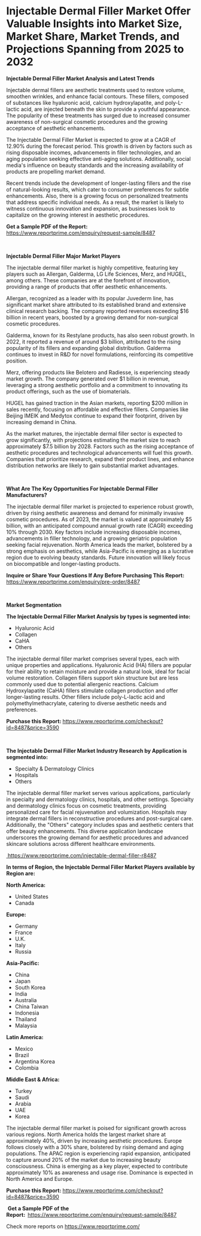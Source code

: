 <p><h1>Injectable Dermal Filler Market Offer Valuable Insights into Market Size, Market Share, Market Trends, and Projections Spanning from 2025 to 2032</h1></p><p><strong>Injectable Dermal Filler Market Analysis and Latest Trends</strong></p>
<p><p>Injectable dermal fillers are aesthetic treatments used to restore volume, smoothen wrinkles, and enhance facial contours. These fillers, composed of substances like hyaluronic acid, calcium hydroxylapatite, and poly-L-lactic acid, are injected beneath the skin to provide a youthful appearance. The popularity of these treatments has surged due to increased consumer awareness of non-surgical cosmetic procedures and the growing acceptance of aesthetic enhancements.</p><p>The Injectable Dermal Filler Market is expected to grow at a CAGR of 12.90% during the forecast period. This growth is driven by factors such as rising disposable incomes, advancements in filler technologies, and an aging population seeking effective anti-aging solutions. Additionally, social media's influence on beauty standards and the increasing availability of products are propelling market demand.</p><p>Recent trends include the development of longer-lasting fillers and the rise of natural-looking results, which cater to consumer preferences for subtle enhancements. Also, there is a growing focus on personalized treatments that address specific individual needs. As a result, the market is likely to witness continuous innovation and expansion, as businesses look to capitalize on the growing interest in aesthetic procedures.</p></p>
<p><strong>Get a Sample PDF of the Report:&nbsp;</strong> <a href="https://www.reportprime.com/enquiry/request-sample/8487?utm_campaign=3105&utm_medium=2&utm_source=Github&utm_content=ia&utm_term=19032025&utm_id=injectable-dermal-filler">https://www.reportprime.com/enquiry/request-sample/8487</a></p>
<p>&nbsp;</p>
<p><strong>Injectable Dermal Filler Major Market Players</strong></p>
<p><p>The injectable dermal filler market is highly competitive, featuring key players such as Allergan, Galderma, LG Life Sciences, Merz, and HUGEL, among others. These companies are at the forefront of innovation, providing a range of products that offer aesthetic enhancements.</p><p>Allergan, recognized as a leader with its popular Juvederm line, has significant market share attributed to its established brand and extensive clinical research backing. The company reported revenues exceeding $16 billion in recent years, boosted by a growing demand for non-surgical cosmetic procedures.</p><p>Galderma, known for its Restylane products, has also seen robust growth. In 2022, it reported a revenue of around $3 billion, attributed to the rising popularity of its fillers and expanding global distribution. Galderma continues to invest in R&D for novel formulations, reinforcing its competitive position.</p><p>Merz, offering products like Belotero and Radiesse, is experiencing steady market growth. The company generated over $1 billion in revenue, leveraging a strong aesthetic portfolio and a commitment to innovating its product offerings, such as the use of biomaterials.</p><p>HUGEL has gained traction in the Asian markets, reporting $200 million in sales recently, focusing on affordable and effective fillers. Companies like Beijing IMEIK and Medytox continue to expand their footprint, driven by increasing demand in China.</p><p>As the market matures, the injectable dermal filler sector is expected to grow significantly, with projections estimating the market size to reach approximately $7.5 billion by 2028. Factors such as the rising acceptance of aesthetic procedures and technological advancements will fuel this growth. Companies that prioritize research, expand their product lines, and enhance distribution networks are likely to gain substantial market advantages.</p></p>
<p>&nbsp;</p>
<p><strong>What Are The Key Opportunities For Injectable Dermal Filler Manufacturers?</strong></p>
<p><p>The injectable dermal filler market is projected to experience robust growth, driven by rising aesthetic awareness and demand for minimally invasive cosmetic procedures. As of 2023, the market is valued at approximately $5 billion, with an anticipated compound annual growth rate (CAGR) exceeding 10% through 2030. Key factors include increasing disposable incomes, advancements in filler technology, and a growing geriatric population seeking facial rejuvenation. North America leads the market, bolstered by a strong emphasis on aesthetics, while Asia-Pacific is emerging as a lucrative region due to evolving beauty standards. Future innovation will likely focus on biocompatible and longer-lasting products.</p></p>
<p><strong>Inquire or Share Your Questions If Any Before Purchasing This Report:</strong> <a href="https://www.reportprime.com/enquiry/pre-order/8487?utm_campaign=3105&utm_medium=2&utm_source=Github&utm_content=ia&utm_term=19032025&utm_id=injectable-dermal-filler">https://www.reportprime.com/enquiry/pre-order/8487</a></p>
<p>&nbsp;</p>
<p><strong>Market Segmentation</strong></p>
<p><strong>The Injectable Dermal Filler Market Analysis by types is segmented into:</strong></p>
<p><ul><li>Hyaluronic Acid</li><li>Collagen</li><li>CaHA</li><li>Others</li></ul></p>
<p><p>The injectable dermal filler market comprises several types, each with unique properties and applications. Hyaluronic Acid (HA) fillers are popular for their ability to retain moisture and provide a natural look, ideal for facial volume restoration. Collagen fillers support skin structure but are less commonly used due to potential allergenic reactions. Calcium Hydroxylapatite (CaHA) fillers stimulate collagen production and offer longer-lasting results. Other fillers include poly-L-lactic acid and polymethylmethacrylate, catering to diverse aesthetic needs and preferences.</p></p>
<p><strong>Purchase this Report:&nbsp;</strong><a href="https://www.reportprime.com/checkout?id=8487&price=3590&utm_campaign=3105&utm_medium=2&utm_source=Github&utm_content=ia&utm_term=19032025&utm_id=injectable-dermal-filler">https://www.reportprime.com/checkout?id=8487&price=3590</a></p>
<p>&nbsp;</p>
<p><strong>The Injectable Dermal Filler Market Industry Research by Application is segmented into:</strong></p>
<p><ul><li>Specialty & Dermatology Clinics</li><li>Hospitals</li><li>Others</li></ul></p>
<p><p>The injectable dermal filler market serves various applications, particularly in specialty and dermatology clinics, hospitals, and other settings. Specialty and dermatology clinics focus on cosmetic treatments, providing personalized care for facial rejuvenation and volumization. Hospitals may integrate dermal fillers in reconstructive procedures and post-surgical care. Additionally, the "Others" category includes spas and aesthetic centers that offer beauty enhancements. This diverse application landscape underscores the growing demand for aesthetic procedures and advanced skincare solutions across different healthcare environments.</p></p>
<p><a href="https://www.reportprime.com/injectable-dermal-filler-r8487?utm_campaign=3105&utm_medium=2&utm_source=Github&utm_content=ia&utm_term=19032025&utm_id=injectable-dermal-filler">&nbsp;https://www.reportprime.com/injectable-dermal-filler-r8487</a></p>
<p><strong>In terms of Region, the Injectable Dermal Filler Market Players available by Region are:</strong></p>
<p>
    <p> <strong> North America: </strong>
        <ul>
            <li>United States</li>
            <li>Canada</li>
        </ul>
        </p> 
    <p> <strong> Europe: </strong>
        <ul>
            <li>Germany</li>
            <li>France</li>
            <li>U.K.</li>
            <li>Italy</li>
            <li>Russia</li>
        </ul>
        </p> 
    <p> <strong> Asia-Pacific: </strong>
        <ul>
            <li>China</li>
            <li>Japan</li>
            <li>South Korea</li>
            <li>India</li>
            <li>Australia</li>
            <li>China Taiwan</li>
            <li>Indonesia</li>
            <li>Thailand</li>
            <li>Malaysia</li>
        </ul>
        </p> 
    <p> <strong> Latin America: </strong>
        <ul>
            <li>Mexico</li>
            <li>Brazil</li>
            <li>Argentina Korea</li>
            <li>Colombia</li>
        </ul>
        </p> 
    <p> <strong> Middle East & Africa: </strong>
        <ul>
            <li>Turkey</li>
            <li>Saudi</li>
            <li>Arabia</li>
            <li>UAE</li>
            <li>Korea</li>
        </ul>
    </p>
    </p>
<p><p>The injectable dermal filler market is poised for significant growth across various regions. North America holds the largest market share at approximately 40%, driven by increasing aesthetic procedures. Europe follows closely with a 30% share, bolstered by rising demand and aging populations. The APAC region is experiencing rapid expansion, anticipated to capture around 20% of the market due to increasing beauty consciousness. China is emerging as a key player, expected to contribute approximately 10% as awareness and usage rise. Dominance is expected in North America and Europe.</p></p>
<p><strong>Purchase this Report: </strong><a href="https://www.reportprime.com/checkout?id=8487&price=3590&utm_campaign=3105&utm_medium=2&utm_source=Github&utm_content=ia&utm_term=19032025&utm_id=injectable-dermal-filler">https://www.reportprime.com/checkout?id=8487&price=3590</a></p>
<p>&nbsp;<strong>Get a Sample PDF of the Report:&nbsp;&nbsp;</strong><a href="https://www.reportprime.com/enquiry/request-sample/8487?utm_campaign=3105&utm_medium=2&utm_source=Github&utm_content=ia&utm_term=19032025&utm_id=injectable-dermal-filler">https://www.reportprime.com/enquiry/request-sample/8487</a></p>
<p><strong></strong></p>
<p>Check more reports on <a href="https://www.reportprime.com/?utm_campaign=3105&utm_medium=2&utm_source=Github&utm_content=ia&utm_term=19032025&utm_id=injectable-dermal-filler">https://www.reportprime.com/</a></p>